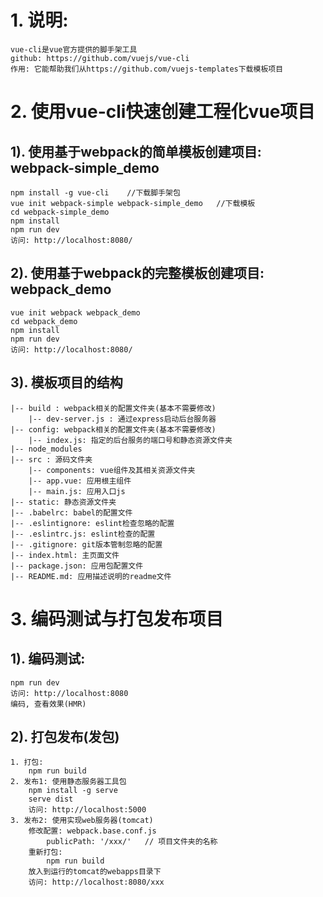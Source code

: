# 1. 说明:
	vue-cli是vue官方提供的脚手架工具
	github: https://github.com/vuejs/vue-cli
	作用: 它能帮助我们从https://github.com/vuejs-templates下载模板项目

# 2. 使用vue-cli快速创建工程化vue项目
## 1). 使用基于webpack的简单模板创建项目: webpack-simple_demo
    npm install -g vue-cli    //下载脚手架包
    vue init webpack-simple webpack-simple_demo   //下载模板
    cd webpack-simple_demo
    npm install
    npm run dev
    访问: http://localhost:8080/

## 2). 使用基于webpack的完整模板创建项目: webpack_demo
    vue init webpack webpack_demo
    cd webpack_demo
    npm install
    npm run dev
    访问: http://localhost:8080/

## 3). 模板项目的结构
	|-- build : webpack相关的配置文件夹(基本不需要修改)
    	|-- dev-server.js : 通过express启动后台服务器
	|-- config: webpack相关的配置文件夹(基本不需要修改)
    	|-- index.js: 指定的后台服务的端口号和静态资源文件夹
	|-- node_modules
	|-- src : 源码文件夹
    	|-- components: vue组件及其相关资源文件夹
      	|-- app.vue: 应用根主组件
    	|-- main.js: 应用入口js
	|-- static: 静态资源文件夹
	|-- .babelrc: babel的配置文件
	|-- .eslintignore: eslint检查忽略的配置
	|-- .eslintrc.js: eslint检查的配置
	|-- .gitignore: git版本管制忽略的配置
	|-- index.html: 主页面文件
	|-- package.json: 应用包配置文件 
	|-- README.md: 应用描述说明的readme文件

# 3. 编码测试与打包发布项目
## 1). 编码测试:
	npm run dev
    访问: http://localhost:8080
    编码, 查看效果(HMR)

## 2). 打包发布(发包)
    1. 打包:
        npm run build
    2. 发布1: 使用静态服务器工具包
        npm install -g serve
        serve dist
        访问: http://localhost:5000
    3. 发布2: 使用实现web服务器(tomcat)
        修改配置: webpack.base.conf.js
            publicPath: '/xxx/'   // 项目文件夹的名称
        重新打包:
            npm run build
        放入到运行的tomcat的webapps目录下
        访问: http://localhost:8080/xxx